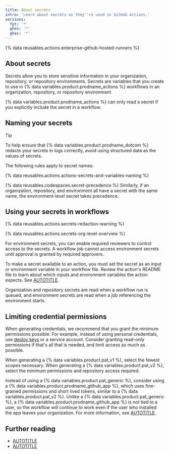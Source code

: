 ```yaml
---
title: About secrets
intro: 'Learn about secrets as they''re used in GitHub Actions.'
versions:
  fpt: '*'
  ghes: '*'
  ghec: '*'
---
```


{% data reusables.actions.enterprise-github-hosted-runners %}

## About secrets

Secrets allow you to store sensitive information in your organization, repository, or repository environments. Secrets are variables that you create to use in {% data variables.product.prodname_actions %} workflows in an organization, repository, or repository environment.

{% data variables.product.prodname_actions %} can only read a secret if you explicitly include the secret in a workflow.

## Naming your secrets

>[!TIP]
> To help ensure that {% data variables.product.prodname_dotcom %} redacts your secrets in logs correctly, avoid using structured data as the values of secrets.

The following rules apply to secret names:

{% data reusables.actions.actions-secrets-and-variables-naming %}

{% data reusables.codespaces.secret-precedence %} Similarly, if an organization, repository, and environment all have a secret with the same name, the environment-level secret takes precedence.

## Using your secrets in workflows

{% data reusables.actions.secrets-redaction-warning %}

{% data reusables.actions.secrets-org-level-overview %}

For environment secrets, you can enable required reviewers to control access to the secrets. A workflow job cannot access environment secrets until approval is granted by required approvers.

To make a secret available to an action, you must set the secret as an input or environment variable in your workflow file. Review the action's README file to learn about which inputs and environment variables the action expects. See [AUTOTITLE](/actions/using-workflows/workflow-syntax-for-github-actions#jobsjob_idstepsenv).

Organization and repository secrets are read when a workflow run is queued, and environment secrets are read when a job referencing the environment starts.

## Limiting credential permissions

When generating credentials, we recommend that you grant the minimum permissions possible. For example, instead of using personal credentials, use [deploy keys](/authentication/connecting-to-github-with-ssh/managing-deploy-keys#deploy-keys) or a service account. Consider granting read-only permissions if that's all that is needed, and limit access as much as possible.

When generating a {% data variables.product.pat_v1 %}, select the fewest scopes necessary. When generating a {% data variables.product.pat_v2 %}, select the minimum permissions and repository access required.

Instead of using a {% data variables.product.pat_generic %}, consider using a {% data variables.product.prodname_github_app %}, which uses fine-grained permissions and short lived tokens, similar to a {% data variables.product.pat_v2 %}. Unlike a {% data variables.product.pat_generic %}, a {% data variables.product.prodname_github_app %} is not tied to a user, so the workflow will continue to work even if the user who installed the app leaves your organization. For more information, see [AUTOTITLE](/apps/creating-github-apps/guides/making-authenticated-api-requests-with-a-github-app-in-a-github-actions-workflow).

## Further reading

* [AUTOTITLE](/actions/security-for-github-actions/security-guides/using-secrets-in-github-actions)
* [AUTOTITLE](/rest/actions/secrets)
